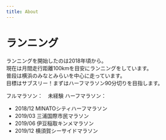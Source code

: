 ```yaml
---
title: About
---
```



# ランニング
ランニングを開始したのは2018年頃から。  
現在は月間走行距離100kmを目安にランニングをしています。  
普段は横浜のみなとみらいを中心に走っています。  
目標はサブスリー！まずはハーフマラソン90分切りを目指します。  

フルマラソン：　未経験
ハーフマラソン：
- 2018/12  MINATOシティハーフマラソン 
- 2019/03  三浦国際市民マラソン
- 2019/06  伊豆稲取キンメマラソン
- 2019/12  横須賀シーサイドマラソン
